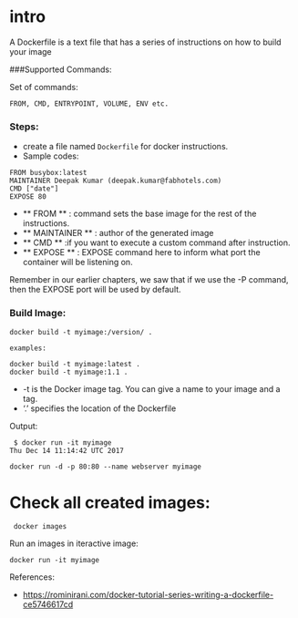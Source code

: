 # intro
A Dockerfile is a text file that has a series of instructions on how to build your image

###Supported Commands:

Set of commands:

```
FROM, CMD, ENTRYPOINT, VOLUME, ENV etc.
```

### Steps:
 
 * create  a file named `Dockerfile` for docker instructions.
 * Sample  codes:

```
FROM busybox:latest
MAINTAINER Deepak Kumar (deepak.kumar@fabhotels.com)
CMD ["date"]
EXPOSE 80
```

 *  ** FROM ** : command sets the base image for the rest of the instructions. 
 *  ** MAINTAINER ** :  author of the generated image
 *  **  CMD ** :if you want to execute a custom command after instruction.
 *  **  EXPOSE ** :  EXPOSE command here to inform what port the container will be listening on. 
 
 Remember in our earlier chapters, we saw that if we use the -P command, then the EXPOSE port will be used by default.
  
### Build Image:
 
  ```
  docker build -t myimage:/version/ .
 
  examples:
 
  docker build -t myimage:latest .
  docker build -t myimage:1.1 .
  ```
 * -t is the Docker image tag. You can give a name to your image and a tag.
 *  ‘.’ specifies the location of the Dockerfile
 
 Output:

``` 
 $ docker run -it myimage
Thu Dec 14 11:14:42 UTC 2017
```

 ```
 docker run -d -p 80:80 --name webserver myimage
 ```
 
 # Check all created images:
 
 ```
  docker images
 ```
 
 Run an images in iteractive image:
 
 ```
 docker run -it myimage
 ```

 
 References:
 * https://rominirani.com/docker-tutorial-series-writing-a-dockerfile-ce5746617cd